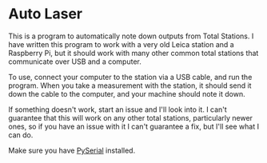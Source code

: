 # Auto Laser

This is a program to automatically note down outputs from Total Stations. I have written this program to work with a very old Leica station and a Raspberry Pi, but it should work with many other common total stations that communicate over USB and a computer.

To use, connect your computer to the station via a USB cable, and run the program. When you take a measurement with the station, it should send it down the cable to the computer, and your machine should note it down.

If something doesn't work, start an issue and I'll look into it. I can't guarantee that this will work on any other total stations, particularly newer ones, so if you have an issue with it I can't guarantee a fix, but I'll see what I can do.

Make sure you have [PySerial](https://pyserial.readthedocs.io/en/latest/index.html) installed.
